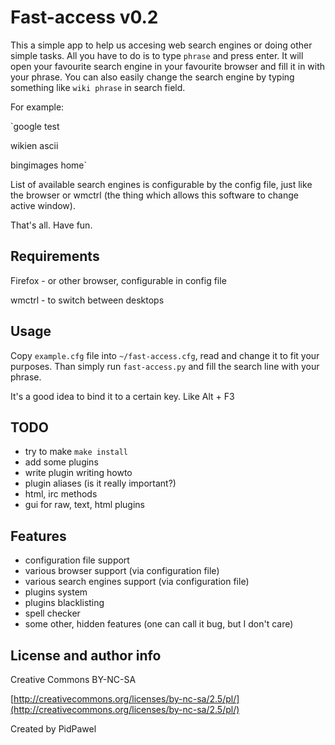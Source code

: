 Fast-access v0.2
===========
This a simple app to help us accesing web search engines or doing other simple tasks.
All you have to do is to type `phrase` and press enter.
It will open your favourite search engine in your favourite browser and fill it in with your phrase.
You can also easily change the search engine by typing something like `wiki phrase` in search field.

For example:

`google test

wikien ascii

bingimages home`

List of available search engines is configurable by the config file, just like the browser or wmctrl
(the thing which allows this software to change active window).

That's all. Have fun.

Requirements
------------
Firefox - or other browser, configurable in config file

wmctrl - to switch between desktops

Usage
-----
Copy `example.cfg` file into `~/fast-access.cfg`, read and change it to fit your purposes.
Than simply run `fast-access.py` and fill the search line with your phrase.

It's a good idea to bind it to a certain key. Like Alt + F3

TODO
----
* try to make `make install`
* add some plugins
* write plugin writing howto
* plugin aliases (is it really important?)
* html, irc methods
* gui for raw, text, html plugins

Features
--------
* configuration file support
* various browser support (via configuration file)
* various search engines support (via configuration file)
* plugins system
* plugins blacklisting
* spell checker
* some other, hidden features (one can call it bug, but I don't care)

License and author info
-----------------------
Creative Commons BY-NC-SA

[http://creativecommons.org/licenses/by-nc-sa/2.5/pl/](http://creativecommons.org/licenses/by-nc-sa/2.5/pl/)

Created by PidPawel


